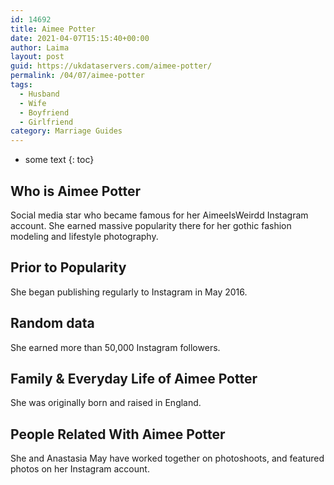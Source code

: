 ```yaml
---
id: 14692
title: Aimee Potter
date: 2021-04-07T15:15:40+00:00
author: Laima
layout: post
guid: https://ukdataservers.com/aimee-potter/
permalink: /04/07/aimee-potter
tags:
  - Husband
  - Wife
  - Boyfriend
  - Girlfriend
category: Marriage Guides
---
```


* some text
{: toc}


## Who is Aimee Potter
                  
                  
                  
Social media star who became famous for her AimeeIsWeirdd Instagram account. She earned massive popularity there for her gothic fashion modeling and lifestyle photography. 
                  
              
            
              
            
                
                
                
## Prior to Popularity
                  
                  
                  
She began publishing regularly to Instagram in May 2016. 
                  
              
            
              
            
                
                
                
## Random data
                  
                  
                  
She earned more than 50,000 Instagram followers. 
                  
              
            
              
            
                
                
                
## Family & Everyday Life of Aimee Potter
                  
                  
                  
She was originally born and raised in England. 
                  
              
            
              
            
                
                
                
## People Related With Aimee Potter
                  
                  
                  
She and Anastasia May have worked together on photoshoots, and featured photos on her Instagram account. 
                  
              
            
              
            
                
              
            
              
              
            
            
              
            
          
          
          